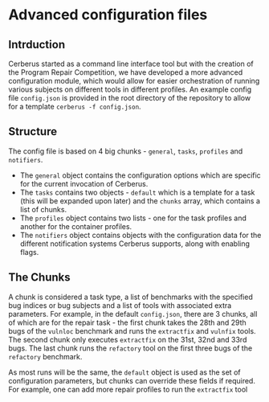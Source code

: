 # Advanced configuration files

## Intrduction

Cerberus started as a command line interface tool but with the creation of the Program Repair Competition, we have developed a more advanced configuration module, which would allow for easier orchestration of running various subjects on different tools in different profiles. An example config file `config.json` is provided in the root directory of the repository to allow for a template `cerberus -f config.json`.

## Structure

The config file is based on 4 big chunks - `general`, `tasks`, `profiles` and `notifiers`.

* The `general` object contains the configuration options which are specific for the current invocation of Cerberus.
* The `tasks` contains two objects - `default` which is a template for a task (this will be expanded upon later) and the `chunks` array, which contains a list of chunks.
* The `profiles` object contains two lists - one for the task profiles and another for the container profiles.
* The `notifiers` object contains objects with the configuration data for the different notification systems Cerberus supports, along with enabling flags.

## The Chunks

A chunk is considered a task type, a list of benchmarks with the specified bug indices or bug subjects and a list of tools with associated extra parameters. For example, in the default `config.json`, there are 3 chunks, all of which are for the repair task - the first chunk takes the 28th and 29th bugs of the `vulnloc` benchmark and runs the `extractfix` and `vulnfix` tools. The second chunk only executes `extractfix` on the 31st, 32nd and 33rd bugs. The last chunk runs the `refactory` tool on the first three bugs of the `refactory` benchmark.

As most runs will be the same, the `default` object is used as the set of configuration parameters, but chunks can override these fields if required.  For example, one can add more repair profiles to run the `extractfix` tool